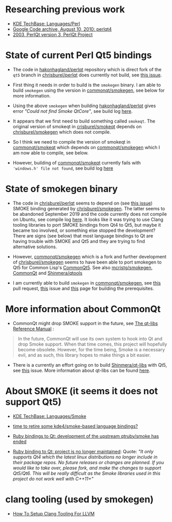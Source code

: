 # Researching previous work

- [KDE TechBase: Languages/Perl](https://techbase.kde.org/Languages/Perl)
- [Google Code archive, August 10, 2010: perlqt4](https://code.google.com/archive/p/perlqt4/)
- [2003, PerlQt version 3, PerlQt Project](http://perlqt.sourceforge.net/)

# State of current Perl Qt5 bindings

- The code
in [hakonhagland/perlqt](https://github.com/hakonhagland/perlqt)
repository which is direct fork of the `qt5` branch
in [chrisburel/perlqt](https://github.com/chrisburel/perlqt) does
currently not build, see [this issue](https://github.com/chrisburel/perlqt/issues/1).

- First thing it needs in order to build is the `smokegen` binary.
  I am able to build `smokegen` using the version
  in [commonqt/smokegen](https://github.com/commonqt/smokegen), see
  below for more information.

- Using the above `smokegen` when
  building
  [hakonhagland/perlqt](https://github.com/hakonhagland/perlqt) gives
  error _"Could not find Smoke QtCore"_, see build log [here](Compile_hh_perlqt_with_smokegen.md).

- It appears that we first need to build something called
  `smokeqt`. The original version of smokeqt
  in [crisburel/smokeqt](https://github.com/chrisburel/smokeqt) depends
  on [chrisburel/smokegen](https://github.com/chrisburel/smokegen)
  which does not compile.

- So I think we need to compile the version of smokeqt
  in [commonqt/smokeqt](https://github.com/commonqt/smokeqt) which
  depends on [commonqt/smokegen](https://github.com/commonqt/smokegen)
  which I am now able to compile, see below.

- However, building
  of [commonqt/smokeqt](https://github.com/commonqt/smokeqt)
  currently fails with
  `'windows.h' file not found`, see build log [here](Compile_smokeqt_commonqt.md)
# State of smokegen binary

- The code in [chrisburel/perlqt](https://github.com/chrisburel/perlqt) seems to depend
  on (see [this issue](https://github.com/chrisburel/perlqt/issues/1))
  SMOKE binding generated by
  [chrisburel/smokegen](https://github.com/chrisburel/smokegen). The
  latter seems to be abandoned September 2019 and the code currently
  does not compile on Ubuntu, see compile log
  [here](Compile_smokegen_chrisburel.md).
  It looks like it was trying to use
  Clang tooling libraries to port SMOKE bindings from Qt4 to Qt5, but
  maybe it became too involved, or something else
  stopped the development? There are signs (see below) that most
  language bindings to Qt are having trouble with SMOKE and Qt5 and they
  are trying to find alternative solutions.

- However, [commonqt/smokegen](https://github.com/commonqt/smokegen)
  which is a fork and further development
  of [chrisburel/smokegen](https://github.com/chrisburel/smokegen)
   seems to have been able to port smokegen to Qt5 for Common
  Lisp's [CommonQt5](https://github.com/commonqt/commonqt5). See
  also [mcristg/smokegen](https://github.com/mcristg/smokegen), [CommonQt](https://commonqt.common-lisp.dev/) and [Shinmera/qtools](https://github.com/Shinmera/qtools)

- I am currently able to build `smokegen`
  in [commonqt/smokegen](https://github.com/commonqt/smokegen),
  see [this](https://github.com/commonqt/smokegen/pull/1) pull
  request, [this](https://github.com/commonqt/commonqt5/issues/4)
  issue
  and [this](Compile_smokegen_commonqt.md) page for building the prerequisites.

# More information about CommonQt

- CommonQt might drop SMOKE support in the future, see [The qt-libs Reference Manual](https://quickref.common-lisp.net/qt-libs.html#Introduction) :

> In the future, CommonQt will use its own system to hook into Qt and drop Smoke support. When that time comes, this project will hopefully become obsolete. However, for the time being, Smoke is a necessary evil, and as such, this library hopes to make things a bit easier.

- There is a currently an effort going on to build [Shinmera/qt-libs](https://github.com/Shinmera/qt-libs) with Qt5, see [this](https://github.com/commonqt/commonqt5/issues/2) issue. More information about qt-libs can be found [here](https://shinmera.github.io/qt-libs/).


# About SMOKE (it seems it does not support Qt5)

- [KDE TechBase: Languages/Smoke](https://techbase.kde.org/Languages/Smoke)

- [time to retire some kde4/smoke-based language bindings?](https://devel.fedoraproject.narkive.com/wcw8K9x3/time-to-retire-some-kde4-smoke-based-language-bindings)

- [Ruby bindings to Qt: development of the upstream qtruby/smoke has ended](https://github.com/ryanmelt/qtbindings/issues/131)

- [Ruby binding to Qt: project is no longer maintained](https://github.com/ryanmelt/qtbindings): Quote:
  *"It only supports Qt4 which the latest linux distributions no longer
  include in their package repos. No future releases or changes are
  planned. If you would like to take over, please fork, and make the
  changes to support Qt5/Qt6. This will be really difficult as the
  Smoke libraries used in this project do not work well with C++11+"*

# clang tooling (used by smokegen)
- [How To Setup Clang Tooling For LLVM](https://clang.llvm.org/docs/HowToSetupToolingForLLVM.html)
